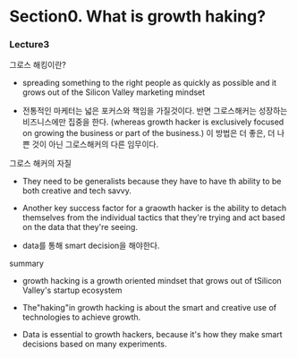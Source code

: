 
# Section0. What is growth haking?
 

### Lecture3

그로스 해킹이란?
 - spreading something to the right people as quickly as possible and it grows out of the Silicon Valley  marketing mindset

 - 전통적인 마케터는 넓은 포커스와 책임을 가질것이다. 반면 그로스해커는 성장하는 비즈니스에만 집중을 한다. (whereas growth hacker is exclusively focused on growing the business or part of the business.) 이 방법은 더 좋은, 더 나쁜 것이 아닌 그로스해커의 다른 임무이다.
  
  

    
그로스 해커의 자질
 - They need to be generalists because they have to have th ability to be both creative and tech savvy. 

 - Another key success factor for a graowth hacker is the ability to detach themselves from the individual tactics that they're trying and act based on the data that they're seeing.

 - data를 통해 smart decision을 해야한다.


 summary
 - growth hacking is a growth oriented mindset that grows out of tSilicon Valley's startup ecosystem

 - The"haking"in growth hacking is about the smart and creative use of technologies to achieve growth.

 - Data is essential to growth hackers, because it's how they make smart decisions based on many experiments.


